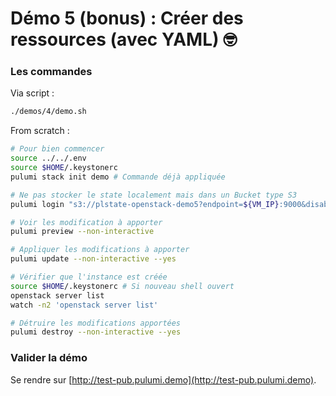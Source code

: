 # Démo 5 (bonus) : Créer des ressources (avec YAML) 🤓

### Les commandes

Via script :

```bash
./demos/4/demo.sh
```

From scratch :

```bash
# Pour bien commencer
source ../../.env
source $HOME/.keystonerc
pulumi stack init demo # Commande déjà appliquée

# Ne pas stocker le state localement mais dans un Bucket type S3
pulumi login "s3://plstate-openstack-demo5?endpoint=${VM_IP}:9000&disableSSL=true&s3ForcePathStyle=true"

# Voir les modification à apporter
pulumi preview --non-interactive

# Appliquer les modifications à apporter
pulumi update --non-interactive --yes

# Vérifier que l'instance est créée
source $HOME/.keystonerc # Si nouveau shell ouvert
openstack server list
watch -n2 'openstack server list'

# Détruire les modifications apportées
pulumi destroy --non-interactive --yes
```

### Valider la démo

Se rendre sur [http://test-pub.pulumi.demo](http://test-pub.pulumi.demo).
